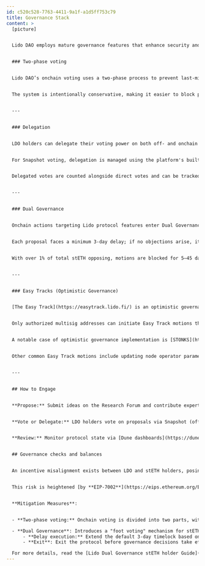 ```yaml
---
id: c520c528-7763-4411-9a1f-a1d5ff753c79
title: Governance Stack
content: >
  [picture]


  Lido DAO employs mature governance features that enhance security and accountability. 


  ### Two-phase voting


  Lido DAO’s onchain voting uses a two‑phase process to prevent last‑minute governance actions. The first phase allows votes for and against, while the second phase accepts only against votes, adding crucial time for voters to counter malicious proposals. 


  The system is intentionally conservative, making it easier to block proposals than pass them, enhancing security. [Learn more](https://blog.lido.fi/lido-dao-governance-security-measures-oversight/)


  ---


  ### Delegation


  LDO holders can delegate their voting power on both off- and onchain voting platforms.


  For Snapshot voting, delegation is managed using the platform's built-in mechanisms. For Aragon voting, Lido’s Delegation framework allows LDO holders to assign their voting power to another address, enabling delegates to vote on their behalf. LDO tokens remain fully under the tokenholder’s control to be transferred, sold, or used in any way.


  Delegated votes are counted alongside direct votes and can be tracked on the voting platform. The tokenholder can override the delegate’s decision or revoke delegation rights at any time. [Learn more](https://blog.lido.fi/delegation-enhancing-governance/)


  ---


  ### Dual Governance


  Onchain actions targeting Lido protocol features enter Dual Governance — a dynamic timelock that allows stETH holders to extend execution delay based on the opposition.


  Each proposal faces a minimum 3‑day delay; if no objections arise, it is scheduled and becomes executable after 24 hours. 


  With over 1% of total stETH opposing, motions are blocked for 5–45 days; with over 10%, governance remains paused until the opposing stakers exit. [Learn more](https://blog.lido.fi/dual-governance-101-explainer/)


  ---


  ### Easy Tracks (Optimistic Governance)


  [The Easy Track](https://easytrack.lido.fi/) is an optimistic governance tool for routine DAO operations used to reduce voter fatigue. 


  Only authorized multisig addresses can initiate Easy Track motions that pass automatically after 72 hours unless 0.5% of the total LDO supply objects.


  A notable case of optimistic governance implementation is [STONKS](https://research.lido.fi/t/lido-stonks-treasury-swaps-via-optimistic-governance/6860), a tool operated by the Treasury Management Committee (TMC) to maintain transparent and secure fund allocation. Swap orders are executed through CoW Protocol with MEV protection and price guarantees, and proceeds return directly to the DAO treasury.


  Other common Easy Track motions include updating node operator parameters, adjusting staking limits, or funding grants within predefined budgets.


  ---


  ## How to Engage


  **Propose:** Submit ideas on the Research Forum and contribute expertise by engaging in discussions. Participate in GOOSE cycles to help shape the DAO's direction.


  **Vote or Delegate:** LDO holders vote on proposals via Snapshot (offchain) and Aragon (onchain). Voting power [can be delegated](https://vote.lido.fi/delegation) to trusted representatives while retaining full control; delegation can be overridden or revoked at any time.


  **Review:** Monitor protocol state via [Dune dashboards](https://dune.com/lido/lido-dashboards-catalogue), review decentralization progress [on the Scorecard](https://lido.fi/scorecard), attend [Tokenholder Update Calls](https://blog.lido.fi/recap-lido-q3-2025-tokenholder-update/) for the latest news from Lido Labs, read published reports, and subscribe [to the real‑time governance notification bot](https://t.me/lido_dao_bot).


  ## Governance checks and balances


  An incentive misalignment exists between LDO and stETH holders, posing a risk that LDO governance power could be misused to substantively alter the protocol or introduce upgrades that harm stakers.


  This risk is heightened [by **EIP-7002**](https://eips.ethereum.org/EIPS/eip-7002), which enables the DAO to use the Lido withdrawal credentials contract to trigger validator exits without Node Operator consent—making protocol-level attacks more feasible if governance is captured. Yet, a mass exit of validators would take a very long time (weeks to months), and it would give the DAO time to respond via further governance action.


  **Mitigation Measures**:


  - **Two-phase voting:** Onchain voting is divided into two parts, with the second being the objection phase that concludes every vote. It allows LDO holders to object to unexpected last‑minute decisions, effectively creating a ‘better timelock’ mechanism.

  - **Dual Governance**: Introduces a "foot voting" mechanism for stETH holders. It allows them to:
      - **Delay execution:** Extend the default 3-day timelock based on the level of opposition;
      - **Exit**: Exit the protocol before governance decisions take effect.

  For more details, read the [Lido Dual Governance stETH holder Guide](https://blog.lido.fi/participating-in-dual-governance-a-guide-for-steth-holders/).
---
```


